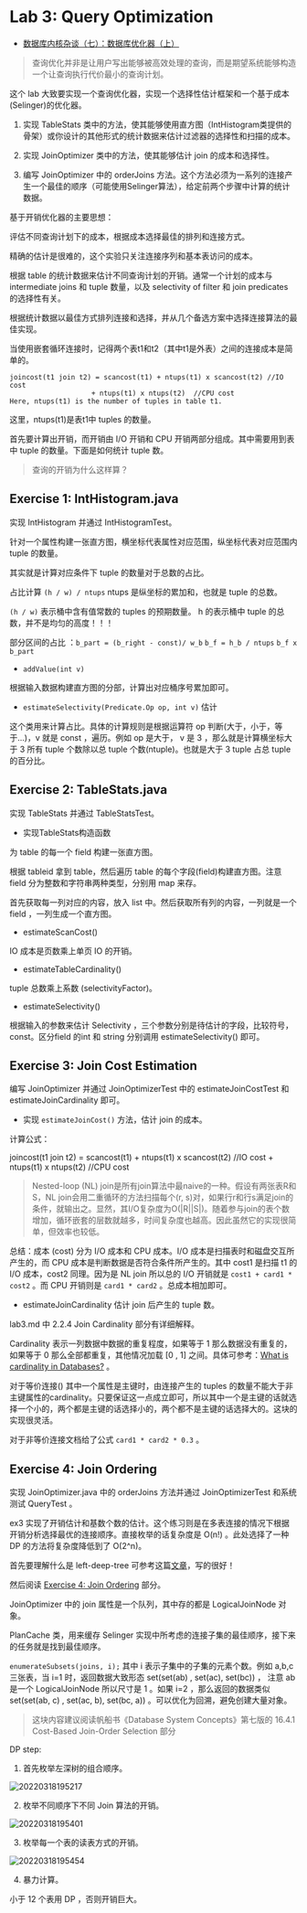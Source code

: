# Lab 3: Query Optimization

* [数据库内核杂谈（七）：数据库优化器（上）](https://www.infoq.cn/article/GhhQlV10HWLFQjTTxRtA)

> 查询优化并非是让用户写出能够被高效处理的查询，而是期望系统能够构造一个让查询执行代价最小的查询计划。

这个 lab 大致要实现一个查询优化器，实现一个选择性估计框架和一个基于成本(Selinger)的优化器。

1. 实现 TableStats 类中的方法，使其能够使用直方图（IntHistogram类提供的骨架）或你设计的其他形式的统计数据来估计过滤器的选择性和扫描的成本。

2. 实现 JoinOptimizer 类中的方法，使其能够估计 join 的成本和选择性。

3. 编写 JoinOptimizer 中的 orderJoins 方法。这个方法必须为一系列的连接产生一个最佳的顺序（可能使用Selinger算法），给定前两个步骤中计算的统计数据。

基于开销优化器的主要思想：

评估不同查询计划下的成本，根据成本选择最佳的排列和连接方式。

精确的估计是很难的，这个实验只关注连接序列和基本表访问的成本。

根据 table 的统计数据来估计不同查询计划的开销。通常一个计划的成本与 intermediate joins 和 tuple 数量，以及 selectivity of filter 和 join predicates 的选择性有关。

根据统计数据以最佳方式排列连接和选择，并从几个备选方案中选择连接算法的最佳实现。

当使用嵌套循环连接时，记得两个表t1和t2（其中t1是外表）之间的连接成本是简单的。

    joincost(t1 join t2) = scancost(t1) + ntups(t1) x scancost(t2) //IO cost
                        + ntups(t1) x ntups(t2)  //CPU cost
    Here, ntups(t1) is the number of tuples in table t1.

这里，ntups(t1)是表t1中 tuples 的数量。

首先要计算出开销，而开销由 I/O 开销和 CPU 开销两部分组成。其中需要用到表中 tuple 的数量。下面是如何统计 tuple 数。

> 查询的开销为什么这样算？

## Exercise 1: IntHistogram.java

实现 IntHistogram 并通过 IntHistogramTest。

针对一个属性构建一张直方图，横坐标代表属性对应范围，纵坐标代表对应范围内 tuple 的数量。

其实就是计算对应条件下 tuple 的数量对于总数的占比。

占比计算 `(h / w) / ntups`  ntups 是纵坐标的累加和，也就是 tuple 的总数。

`(h / w)` 表示桶中含有值常数的 tuples 的预期数量。 h 的表示桶中 tuple 的总数，并不是均匀的高度！！！

部分区间的占比 ：`b_part = (b_right - const)/ w_b` `b_f = h_b / ntups` `b_f x b_part`

* `addValue(int v)`

根据输入数据构建直方图的分部，计算出对应桶序号累加即可。

* `estimateSelectivity(Predicate.Op op, int v)` 估计

这个类用来计算占比。具体的计算规则是根据运算符 op 判断(大于，小于，等于...)，v 就是 const ，遍历。例如 op 是大于， v 是 3 ，那么就是计算横坐标大于 3 所有 tuple 个数除以总 tuple 个数(ntuple)。也就是大于 3 tuple 占总 tuple 的百分比。

## Exercise 2: TableStats.java

实现 TableStats 并通过 TableStatsTest。

* 实现TableStats构造函数

为 table 的每一个 field 构建一张直方图。

根据 tableid 拿到 table，然后遍历 table 的每个字段(field)构建直方图。注意 field 分为整数和字符串两种类型，分别用 map 来存。

首先获取每一列对应的内容，放入 list 中。然后获取所有列的内容，一列就是一个 field ，一列生成一个直方图。

* estimateScanCost() 

IO 成本是页数乘上单页 IO 的开销。

* estimateTableCardinality()

tuple 总数乘上系数 (selectivityFactor)。

* estimateSelectivity()

根据输入的参数来估计 Selectivity ，三个参数分别是待估计的字段，比较符号，const。区分field 的int 和 string 分别调用 estimateSelectivity() 即可。

## Exercise 3: Join Cost Estimation

编写 JoinOptimizer 并通过 JoinOptimizerTest 中的 estimateJoinCostTest 和 estimateJoinCardinality 即可。

* 实现 `estimateJoinCost()` 方法，估计 join 的成本。

计算公式：

  joincost(t1 join t2) = scancost(t1) + ntups(t1) x scancost(t2) //IO cost
                      + ntups(t1) x ntups(t2)  //CPU cost

> Nested-loop (NL) join是所有join算法中最naive的一种。假设有两张表R和S，NL join会用二重循环的方法扫描每个(r, s)对，如果行r和行s满足join的条件，就输出之。显然，其I/O复杂度为O(|R||S|)。随着参与join的表个数增加，循环嵌套的层数就越多，时间复杂度也越高。因此虽然它的实现很简单，但效率也较低。

总结：成本 (cost) 分为 I/O 成本和 CPU 成本。I/O 成本是扫描表时和磁盘交互所产生的，而 CPU 成本是判断数据是否符合条件所产生的。其中 cost1 是扫描 t1 的 I/O 成本，cost2 同理。因为是 NL join 所以总的 I/O 开销就是 `cost1 + card1 * cost2` 。而 CPU 开销则是 `card1 * card2` 。总成本相加即可。

* estimateJoinCardinality 估计 join 后产生的 tuple 数。

lab3.md 中 2.2.4 Join Cardinality 部分有详细解释。

Cardinality 表示一列数据中数据的重复程度，如果等于 1 那么数据没有重复的，如果等于 0 那么全部都重复，其他情况加载 [0 , 1] 之间。具体可参考：[What is cardinality in Databases?](https://stackoverflow.com/questions/10621077/what-is-cardinality-in-databases) 。

对于等价连接() 其中一个属性是主键时，由连接产生的 tuples 的数量不能大于非主键属性的cardinality。只要保证这一点成立即可，所以其中一个是主键的话就选择一个小的，两个都是主键的话选择小的，两个都不是主键的话选择大的。这块的实现很灵活。

对于非等价连接文档给了公式 `card1 * card2 * 0.3` 。

## Exercise 4: Join Ordering

实现 JoinOptimizer.java 中的 orderJoins 方法并通过 JoinOptimizerTest 和系统测试 QueryTest 。

ex3 实现了开销估计和基数个数的估计。这个练习则是在多表连接的情况下根据开销分析选择最优的连接顺序。直接枚举的话复杂度是 O(n!) 。此处选择了一种 DP 的方法将复杂度降低到了 O(2^n)。

首先要理解什么是 left-deep-tree 可参考这篇[文章](https://www.infoq.cn/article/JCJyMrGDQHl8osMFQ7ZR)，写的很好！

然后阅读 [Exercise 4: Join Ordering](https://blog.csdn.net/weixin_45834777/article/details/120788433?spm=1001.2014.3001.5501) 部分。

JoinOptimizer 中的 join 属性是一个队列，其中存的都是 LogicalJoinNode 对象。

PlanCache 类，用来缓存 Selinger 实现中所考虑的连接子集的最佳顺序，接下来的任务就是找到最佳顺序。

`enumerateSubsets(joins, i);` 其中 i 表示子集中的子集的元素个数。例如 a,b,c 三张表，当 i=1 时，返回数据大致形态 set(set(ab) , set(ac), set(bc)) ， 注意 ab 是一个 LogicalJoinNode 所以尺寸是 1 。如果 i=2 ，那么返回的数据类似 set(set(ab, c) , set(ac, b), set(bc, a)) 。可以优化为回溯，避免创建大量对象。

> 这块内容建议阅读帆船书《Database System Concepts》第七版的 16.4.1 Cost-Based Join-Order Selection 部分

DP step:

1. 首先枚举左深树的组合顺序。

![20220318195217](https://cdn.jsdelivr.net/gh/weijiew/pic/images/20220318195217.png)

2. 枚举不同顺序下不同 Join 算法的开销。

![20220318195401](https://cdn.jsdelivr.net/gh/weijiew/pic/images/20220318195401.png)

3. 枚举每一个表的读表方式的开销。

![20220318195454](https://cdn.jsdelivr.net/gh/weijiew/pic/images/20220318195454.png)

4. 暴力计算。

小于 12 个表用 DP ，否则开销巨大。

